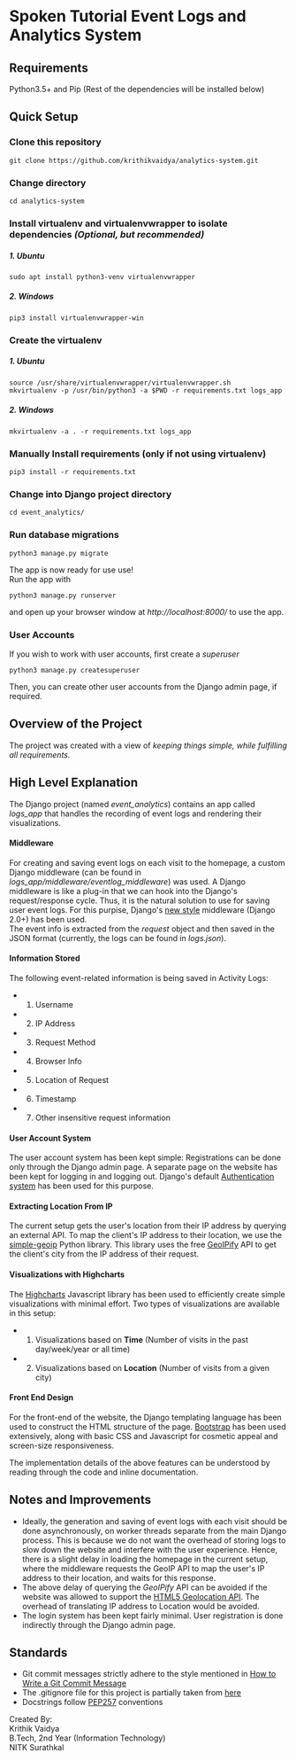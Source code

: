 # Spoken Tutorial Event Logs and Analytics System

## Requirements
Python3.5+ and Pip (Rest of the dependencies will be installed below)

## Quick Setup

### Clone this repository
```
git clone https://github.com/krithikvaidya/analytics-system.git
```

### Change directory
```
cd analytics-system
```

### Install virtualenv and virtualenvwrapper to isolate dependencies *(Optional, but recommended)*
##### 1. Ubuntu
```
sudo apt install python3-venv virtualenvwrapper
```
##### 2. Windows
```
pip3 install virtualenvwrapper-win
```

### Create the virtualenv
##### 1. Ubuntu
```
source /usr/share/virtualenvwrapper/virtualenvwrapper.sh
mkvirtualenv -p /usr/bin/python3 -a $PWD -r requirements.txt logs_app
```
##### 2. Windows
```
mkvirtualenv -a . -r requirements.txt logs_app
```

### Manually Install requirements (only if not using virtualenv)
```
pip3 install -r requirements.txt
```

### Change into Django project directory
```
cd event_analytics/
```

### Run database migrations
``` 
python3 manage.py migrate
```

The app is now ready for use use!  
Run the app with  
```
python3 manage.py runserver
```

and open up your browser window at *http://localhost:8000/* to use the app.  

### User Accounts
If you wish to work with user accounts, first create a *superuser*
```
python3 manage.py createsuperuser
```
Then, you can create other user accounts from the Django admin page, if required.


## Overview of the Project

The project was created with a view of *keeping things simple, while fulfilling all requirements.*

## High Level Explanation

The Django project (named *event_analytics*) contains an app called *logs_app* that handles the recording of event logs and rendering their visualizations.

#### Middleware
For creating and saving event logs on each visit to the homepage, a custom Django middleware (can be found in *logs_app/middleware/eventlog_middleware*) was used. A Django middleware is like a plug-in that we can hook into the Django's request/response cycle. Thus, it is the natural solution to use for saving user event logs. For this purpise, Django's [new style](https://raturi.in/blog/understand-and-create-custom-django-middleware/) middleware (Django 2.0+) has been used.  
The event info is extracted from the *request* object and then saved in the JSON format (currently, the logs can be found in *logs.json*).

#### Information Stored
The following event-related information is being saved in Activity Logs:

* 1. Username
* 2. IP Address
* 3. Request Method
* 4. Browser Info
* 5. Location of Request
* 6. Timestamp
* 7. Other insensitive request information

#### User Account System
The user account system has been kept simple: Registrations can be done only through the Django admin page. A separate page on the website has been kept for logging in and logging out. Django's default [Authentication system](https://docs.djangoproject.com/en/3.0/topics/auth/) has been used for this purpose.

#### Extracting Location From IP
The current setup gets the user's location from their IP address by querying an external API. To map the client's IP address to their location, we use the [simple-geoip](https://pypi.org/project/simple-geoip/) Python library. This library uses the free [GeoIPify](https://ip-geolocation.whoisxmlapi.com/api) API to get the client's city from the IP address of their request.  

#### Visualizations with Highcharts
The [Highcharts](https://www.highcharts.com/) Javascript library has been used to efficiently create simple visualizations with minimal effort. Two types of visualizations are available in this setup:
* 1. Visualizations based on **Time** (Number of visits in the past day/week/year or all time)
* 2. Visualizations based on **Location** (Number of visits from a given city)

#### Front End Design
For the front-end of the website, the Django templating language has been used to construct the HTML structure of the page. [Bootstrap](https://getbootstrap.com/) has been used extensively, along with basic CSS and Javascript for cosmetic appeal and screen-size responsiveness.

The implementation details of the above features can be understood by reading through the code and inline documentation.

## Notes and Improvements
* Ideally, the generation and saving of event logs with each visit should be done asynchronously, on worker threads separate from the main Django process. This is because we do not want the overhead of storing logs to slow down the website and interfere with the user experience. Hence, there is a slight delay in loading the homepage in the current setup, where the middleware requests the GeoIP API to map the user's IP address to their location, and waits for this response.  
* The above delay of querying the *GeoIPify* API can be avoided if the website was allowed to support the [HTML5 Geolocation API](https://www.w3schools.com/html/html5_geolocation.asp). The overhead of translating IP address to Location would be avoided. 
* The login system has been kept fairly minimal. User registration is done indirectly through the Django admin page.

## Standards
* Git commit messages strictly adhere to the style mentioned in [How to Write a Git Commit Message](https://chris.beams.io/posts/git-commit/)
* The .gitignore file for this project is partially taken from [here](https://www.gitignore.io/api/django)
* Docstrings follow [PEP257](https://www.python.org/dev/peps/pep-0257/) conventions  

Created By:  
Krithik Vaidya  
B.Tech, 2nd Year (Information Technology)    
NITK Surathkal  